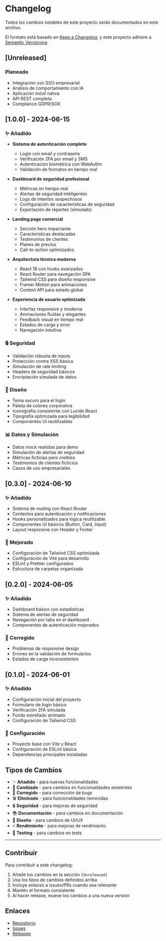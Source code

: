 # Changelog

Todos los cambios notables de este proyecto serán documentados en este archivo.

El formato está basado en [Keep a Changelog](https://keepachangelog.com/en/1.0.0/),
y este proyecto adhiere a [Semantic Versioning](https://semver.org/spec/v2.0.0.html).

## [Unreleased]

### Planeado
- Integración con SSO empresarial
- Análisis de comportamiento con IA
- Aplicación móvil nativa
- API REST completa
- Compliance GDPR/SOX

## [1.0.0] - 2024-06-15

### ✨ Añadido
- **Sistema de autenticación completo**
  - Login con email y contraseña
  - Verificación 2FA por email y SMS
  - Autenticación biométrica con WebAuthn
  - Validación de formatos en tiempo real
  
- **Dashboard de seguridad profesional**
  - Métricas en tiempo real
  - Alertas de seguridad inteligentes
  - Logs de intentos sospechosos
  - Configuración de características de seguridad
  - Exportación de reportes (simulado)
  
- **Landing page comercial**
  - Sección hero impactante
  - Características destacadas
  - Testimonios de clientes
  - Planes de precios
  - Call-to-action optimizados
  
- **Arquitectura técnica moderna**
  - React 18 con hooks avanzados
  - React Router para navegación SPA
  - Tailwind CSS para diseño responsive
  - Framer Motion para animaciones
  - Context API para estado global
  
- **Experiencia de usuario optimizada**
  - Interfaz responsive y moderna
  - Animaciones fluidas y elegantes
  - Feedback visual en tiempo real
  - Estados de carga y error
  - Navegación intuitiva

### 🔒 Seguridad
- Validación robusta de inputs
- Protección contra XSS básica
- Simulación de rate limiting
- Headers de seguridad básicos
- Encriptación simulada de datos

### 🎨 Diseño
- Tema oscuro para el login
- Paleta de colores corporativa
- Iconografía consistente con Lucide React
- Tipografía optimizada para legibilidad
- Componentes UI reutilizables

### 📊 Datos y Simulación
- Datos mock realistas para demo
- Simulación de alertas de seguridad
- Métricas ficticias pero creíbles
- Testimonios de clientes ficticios
- Casos de uso empresariales

## [0.3.0] - 2024-06-10

### ✨ Añadido
- Sistema de routing con React Router
- Contextos para autenticación y notificaciones
- Hooks personalizados para lógica reutilizable
- Componentes UI básicos (Button, Card, Input)
- Layout responsive con Header y Footer

### 🔧 Mejorado
- Configuración de Tailwind CSS optimizada
- Configuración de Vite para desarrollo
- ESLint y Prettier configurados
- Estructura de carpetas organizada

## [0.2.0] - 2024-06-05

### ✨ Añadido
- Dashboard básico con estadísticas
- Sistema de alertas de seguridad
- Navegación por tabs en el dashboard
- Componentes de autenticación mejorados

### 🐛 Corregido
- Problemas de responsive design
- Errores en la validación de formularios
- Estados de carga inconsistentes

## [0.1.0] - 2024-06-01

### ✨ Añadido
- Configuración inicial del proyecto
- Formulario de login básico
- Verificación 2FA simulada
- Fondo estrellado animado
- Configuración de Tailwind CSS

### 🔧 Configuración
- Proyecto base con Vite y React
- Configuración de ESLint básica
- Dependencias principales instaladas

## Tipos de Cambios

- ✨ **Añadido** - para nuevas funcionalidades
- 🔧 **Cambiado** - para cambios en funcionalidades existentes
- 🐛 **Corregido** - para corrección de bugs
- 🗑️ **Eliminado** - para funcionalidades removidas
- 🔒 **Seguridad** - para mejoras de seguridad
- 📚 **Documentación** - para cambios en documentación
- 🎨 **Diseño** - para cambios de UI/UX
- ⚡ **Rendimiento** - para mejoras de rendimiento
- 🧪 **Testing** - para cambios en tests

---

## Contribuir

Para contribuir a este changelog:

1. Añade tus cambios en la sección `[Unreleased]`
2. Usa los tipos de cambios definidos arriba
3. Incluye enlaces a issues/PRs cuando sea relevante
4. Mantén el formato consistente
5. Al hacer release, mueve los cambios a una nueva versión

## Enlaces

- [Repositorio](https://github.com/secureauth/secureauth-pro)
- [Issues](https://github.com/secureauth/secureauth-pro/issues)
- [Releases](https://github.com/secureauth/secureauth-pro/releases)